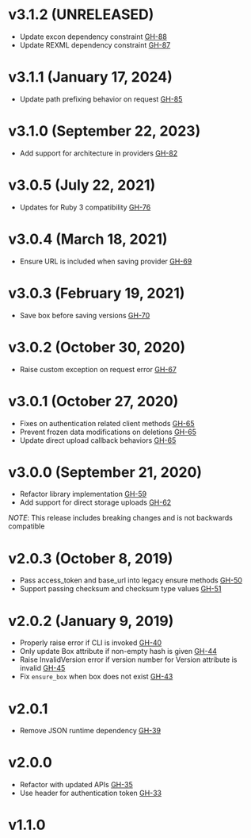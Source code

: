 # v3.1.2 (UNRELEASED)

* Update excon dependency constraint [GH-88](https://github.com/hashicorp/vagrant_cloud/pull/88)
* Update REXML dependency constraint [GH-87](https://github.com/hashicorp/vagrant_cloud/pull/87)

# v3.1.1 (January 17, 2024)

* Update path prefixing behavior on request [GH-85](https://github.com/hashicorp/vagrant_cloud/pull/85)

# v3.1.0 (September 22, 2023)

* Add support for architecture in providers [GH-82](https://github.com/hashicorp/vagrant_cloud/pull/82)

# v3.0.5 (July 22, 2021)

* Updates for Ruby 3 compatibility [GH-76](https://github.com/hashicorp/vagrant_cloud/pull/76)

# v3.0.4 (March 18, 2021)

* Ensure URL is included when saving provider [GH-69](https://github.com/hashicorp/vagrant_cloud/pull/69)

# v3.0.3 (February 19, 2021)

* Save box before saving versions [GH-70](https://github.com/hashicorp/vagrant_cloud/pull/70)

# v3.0.2 (October 30, 2020)

* Raise custom exception on request error [GH-67](https://github.com/hashicorp/vagrant_cloud/pull/67)

# v3.0.1 (October 27, 2020)

* Fixes on authentication related client methods [GH-65](https://github.com/hashicorp/vagrant_cloud/pull/65)
* Prevent frozen data modifications on deletions [GH-65](https://github.com/hashicorp/vagrant_cloud/pull/65)
* Update direct upload callback behaviors [GH-65](https://github.com/hashicorp/vagrant_cloud/pull/65)

# v3.0.0 (September 21, 2020)

* Refactor library implementation [GH-59](https://github.com/hashicorp/vagrant_cloud/pull/59)
* Add support for direct storage uploads [GH-62](https://github.com/hashicorp/vagrant_cloud/pull/62)

_NOTE_: This release includes breaking changes and is not backwards compatible

# v2.0.3 (October 8, 2019)

* Pass access_token and base_url into legacy ensure methods [GH-50](https://github.com/hashicorp/vagrant_cloud/pull/50)
* Support passing checksum and checksum type values [GH-51](https://github.com/hashicorp/vagrant_cloud/pull/51)

# v2.0.2 (January 9, 2019)

* Properly raise error if CLI is invoked [GH-40](https://github.com/hashicorp/vagrant_cloud/pull/40)
* Only update Box attribute if non-empty hash is given [GH-44](https://github.com/hashicorp/vagrant_cloud/pull/44)
* Raise InvalidVersion error if version number for Version attribute is invalid [GH-45](https://github.com/hashicorp/vagrant_cloud/pull/45)
* Fix `ensure_box` when box does not exist [GH-43](https://github.com/hashicorp/vagrant_cloud/pull/43)

# v2.0.1

* Remove JSON runtime dependency [GH-39](https://github.com/hashicorp/vagrant_cloud/pull/39)

# v2.0.0

* Refactor with updated APIs [GH-35](https://github.com/hashicorp/vagrant_cloud/pull/35)
* Use header for authentication token [GH-33](https://github.com/hashicorp/vagrant_cloud/pull/33)

# v1.1.0
